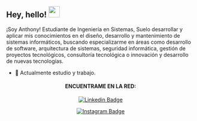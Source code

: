 <h2> Hey, hello! <img src="https://user-images.githubusercontent.com/70911022/183312043-095cc4b6-9fc5-4d34-9eb4-b21fa9de8e50.gif "width="30px"></h2>

¡Soy Anthony! Estudiante de Ingeniería en Sistemas, Suelo desarrollar y aplicar mis conocimientos en el diseño, desarrollo y mantenimiento de sistemas informáticos, buscando especializarme en áreas como desarrollo de software, arquitectura de sistemas, seguridad informática, gestión de proyectos tecnológicos, consultoría tecnológica o innovación y desarrollo de nuevas tecnologías.

- 🌱 Actualmente estudio y trabajo. 

<div align="center">
  <h4>ENCUENTRAME EN LA RED:</h4>
  
   [![Linkedin Badge](https://img.shields.io/badge/LinkedIn-0077B5?style=for-the-badge&logo=linkedin&logoColor=white)](https://www.linkedin.com/in/anthony-c-a12928111/)

   [![Instagram Badge](https://img.shields.io/badge/just%20the%20message-8A2BE2?style=for-the-badge&logo=instagram&logoColor=white)](https://www.instagram.com/thony_cm_18/)

  
</div>
